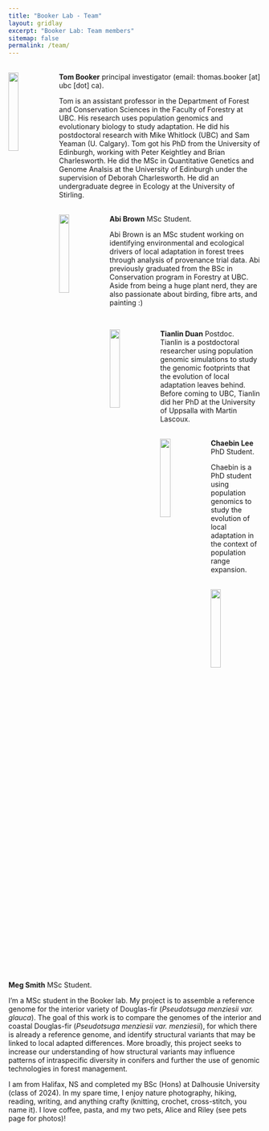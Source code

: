 ```yaml
---
title: "Booker Lab - Team"
layout: gridlay
excerpt: "Booker Lab: Team members"
sitemap: false
permalink: /team/
---
```



<br>

<div class="col-sm-12 clearfix" style="margin-bottom:70px;">
  <img src="{{ site.url }}{{ site.baseurl }}/images/tom.jpg" class="img-responsive" width="20%" style="float: left" />
<b>Tom Booker</b>
 principal investigator (email: thomas.booker [at] ubc [dot] ca). <br>

Tom is an assistant professor in the Department of Forest and Conservation Sciences in the Faculty of Forestry at UBC. His research uses population genomics and evolutionary biology to study adaptation. He did his postdoctoral research with Mike Whitlock (UBC) and Sam Yeaman (U. Calgary). Tom got his PhD from the University of Edinburgh, working with Peter Keightley and Brian Charlesworth. He did the MSc in Quantitative Genetics and Genome Analsis at the University of Edinburgh under the supervision of Deborah Charlesworth. He did an undergraduate degree in Ecology at the University of Stirling.

<br>

<div class="col-sm-12 clearfix" style="margin-bottom:70px;">
  <img src="{{ site.url }}{{ site.baseurl }}/images/abi.jpg" class="img-responsive" width="20%" style="float: left" />
<b>Abi Brown</b>
 MSc Student. <br>

Abi Brown is an MSc student working on identifying environmental and ecological drivers of local adaptation in forest trees through analysis of provenance trial data. Abi previously graduated from the BSc in Conservation program in Forestry at UBC. Aside from being a huge plant nerd, they are also passionate about birding, fibre arts, and painting :)

<br>

<div class="col-sm-12 clearfix" style="margin-bottom:50px;">
  <img src="{{ site.url }}{{ site.baseurl }}/images/tianlin.jpg" class="img-responsive" width="20%" style="float: left" />

<b>Tianlin Duan</b> 
Postdoc. <br>
Tianlin is a postdoctoral researcher using population genomic simulations to study the genomic footprints that the evolution of local adaptation leaves behind. Before coming to UBC, Tianlin did her PhD at the University of Uppsalla with Martin Lascoux.


<br>

<div class="col-sm-12 clearfix" style="margin-bottom:70px;">
  <img src="{{ site.url }}{{ site.baseurl }}/images/chaebin.jpg" class="img-responsive" width="20%" style="float: left" />
<b>Chaebin Lee</b>
 PhD Student. <br>

Chaebin is a PhD student using population genomics to study the evolution of local adaptation in the context of population range expansion. 

<br>

<div class="col-sm-12 clearfix" style="margin-bottom:70px;">
  <img src="{{ site.url }}{{ site.baseurl }}/images/meg.jpg" class="img-responsive" width="20%" style="float: left" />
<b>Meg Smith</b>
 MSc Student. <br>

I’m a MSc student in the Booker lab. My project is to assemble a reference genome for the interior variety of Douglas-fir (*Pseudotsuga menziesii var. glauca*). The goal of this work is to compare the genomes of the interior and coastal Douglas-fir (*Pseudotsuga menziesii var. menziesii*), for which there is already a reference genome, and identify structural variants that may be linked to local adapted differences. More broadly, this project seeks to increase our understanding of how structural variants may influence patterns of intraspecific diversity in conifers and further the use of genomic technologies in forest management.
 
I am from Halifax, NS and completed my BSc (Hons) at Dalhousie University (class of 2024). In my spare time, I enjoy nature photography, hiking, reading, writing, and anything crafty (knitting, crochet, cross-stitch, you name it). I love coffee, pasta, and my two pets, Alice and Riley (see pets page for photos)!


